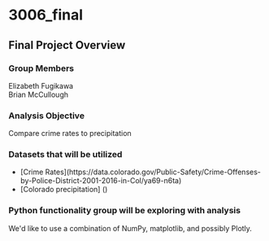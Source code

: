 # 3006_final
## Final Project Overview
### Group Members
<p> Elizabeth Fugikawa <br>
Brian McCullough </p>

### Analysis Objective
Compare crime rates to precipitation


### Datasets that will be utilized
<ul>
<li> [Crime Rates](https://data.colorado.gov/Public-Safety/Crime-Offenses-by-Police-District-2001-2016-in-Col/ya69-n6ta) </li>
<li> [Colorado precipitation] () </li>
</ul>

### Python functionality group will be exploring with analysis
We'd like to use a combination of NumPy, matplotlib, and possibly Plotly.
